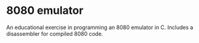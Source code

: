 # 8080 emulator

An educational exercise in programming an 8080 emulator in C.
Includes a disassembler for compiled 8080 code.
